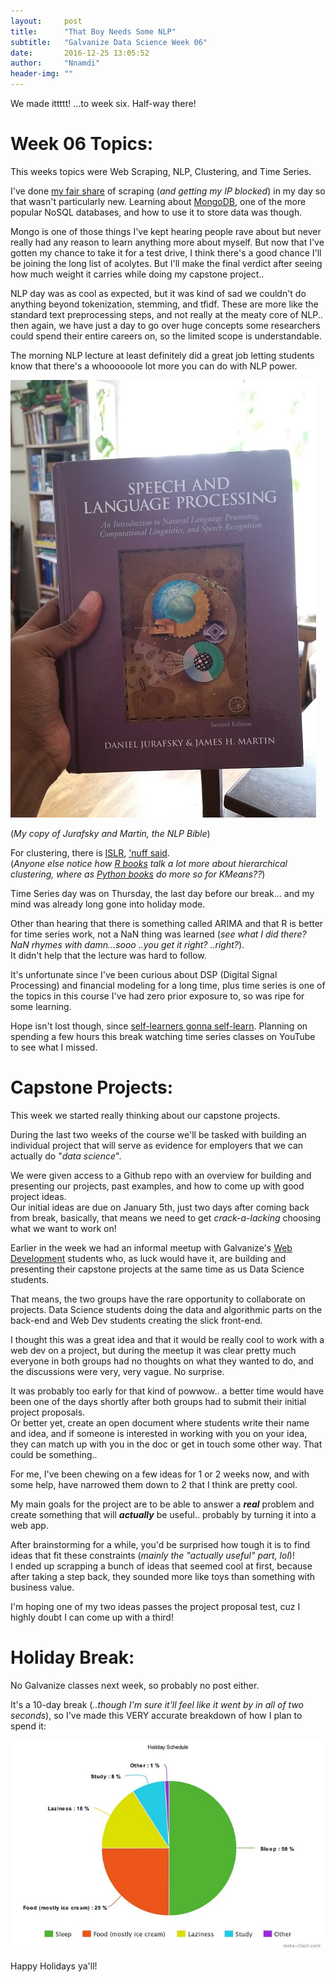 ```yaml
---
layout:     post
title:      "That Boy Needs Some NLP"
subtitle:   "Galvanize Data Science Week 06"
date:       2016-12-25 13:05:52
author:     "Nnamdi"
header-img: ""
---
```


We made ittttt! ...to week six. Half-way there!

# Week 06 Topics:

This weeks topics were Web Scraping, NLP, Clustering, and Time Series.

I've done [my fair share](https://github.com/NnamdiJr/ChinesePodScript/blob/master/ChnsPodDL.py) of scraping (_and getting my IP blocked_) in my day so that wasn't particularly new. Learning about [MongoDB](https://www.mongodb.com/), one of the more popular NoSQL databases, and how to use it to store data was though.

Mongo is one of those things I've kept hearing people rave about but never really had any reason to learn anything more about myself. But now that I've gotten my chance to take it for a test drive, I think there's a good chance I'll be joining the long list of acolytes. But I'll make the final verdict after seeing how much weight it carries while doing my capstone project..

NLP day was as cool as expected, but it was kind of sad we couldn't do anything beyond tokenization, stemming, and tfidf. These are more like the standard text preprocessing steps, and not really at the meaty core of NLP.. then again, we have just a day to go over huge concepts some researchers could spend their entire careers on, so the limited scope is understandable.

The morning NLP lecture at least definitely did a great job letting students know that there's a whoooooole lot more you can do with NLP power.

![Alt](/img/Jurafsky_Martin.jpg "Jurafsky & Martin")

(_My copy of Jurafsky and Martin, the NLP Bible_)

For clustering, there is [ISLR](http://www-bcf.usc.edu/~gareth/ISL/), ['nuff said](http://www.urbandictionary.com/define.php?term=nuff%20said). 
<br>(_Anyone else notice how [R books](https://leanpub.com/rprogramming) talk a lot more about hierarchical clustering, where as [Python books](https://www.amazon.com/dp/B00YSILNL0) do more so for KMeans??_)

Time Series day was on Thursday, the last day before our break... and my mind was already long gone into holiday mode. 

Other than hearing that there is something called ARIMA and that R is better for time series work, not a NaN thing was learned (_see what I did there? NaN rhymes with damn...sooo ..you get it right? ..right?_). 
<br>It didn't help that the lecture was hard to follow.

It's unfortunate since I've been curious about DSP (Digital Signal Processing) and financial modeling for a long time, plus time series is one of the topics in this course I've had zero prior exposure to, so was ripe for some learning.

Hope isn't lost though, since [self-learners gonna self-learn](http://knowyourmeme.com/memes/haters-gonna-hate). Planning on spending a few hours this break watching time series classes on YouTube to see what I missed.

# Capstone Projects:

This week we started really thinking about our capstone projects. 

During the last two weeks of the course we'll be tasked with building an individual project that will serve as evidence for employers that we can actually do "_data science_".

We were given access to a Github repo with an overview for building and presenting our projects, past examples, and how to come up with good project ideas. 
<br>Our initial ideas are due on January 5th, just two days after coming back from break, basically, that means we need to get _crack-a-lacking_ choosing what we want to work on!
 
Earlier in the week we had an informal meetup with Galvanize's [Web Development](https://new.galvanize.com/san-francisco/web-development) students who, as luck would have it, are building and presenting their capstone projects at the same time as us Data Science students. 

That means, the two groups have the rare opportunity to collaborate on projects. Data Science students doing the data and algorithmic parts on the back-end and Web Dev students creating the slick front-end.

I thought this was a great idea and that it would be really cool to work with a web dev on a project, but during the meetup it was clear pretty much everyone in both groups had no thoughts on what they wanted to do, and the discussions were very, very vague. No surprise.

It was probably too early for that kind of powwow.. a better time would have been one of the days shortly after both groups had to submit their initial project proposals. 
<br>Or better yet, create an open document where students write their name and idea, and if someone is interested in working with you on your idea, they can match up with you in the doc or get in touch some other way. That could be something..

For me, I've been chewing on a few ideas for 1 or 2 weeks now, and with some help, have narrowed them down to 2 that I think are pretty cool. 

My main goals for the project are to be able to answer a _**real**_ problem and create something that will _**actually**_ be useful.. probably by turning it into a web app.

After brainstorming for a while, you'd be surprised how tough it is to find ideas that fit these constraints (_mainly the "actually useful" part, lol_)!
<br>I ended up scrapping a bunch of ideas that seemed cool at first, because after taking a step back, they sounded more like toys than something with business value.

I'm hoping one of my two ideas passes the project proposal test, cuz I highly doubt I can come up with a third! 

# Holiday Break:

No Galvanize classes next week, so probably no post either.

It's a 10-day break (_..though I'm sure it'll feel like it went by in all of two seconds_), so I've made this VERY accurate breakdown of how I plan to spend it:

![Alt](/img/chart.jpeg "Holiday Schedule")

Happy Holidays ya'll!
